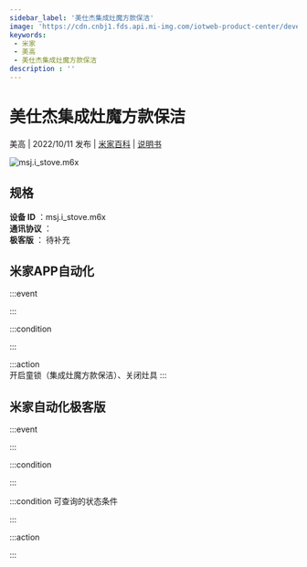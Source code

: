 ```yaml
---
sidebar_label: '美仕杰集成灶魔方款保洁'
image: 'https://cdn.cnbj1.fds.api.mi-img.com/iotweb-product-center/developer_1665562850742GWGNtTU7.png?GalaxyAccessKeyId=AKVGLQWBOVIRQ3XLEW&Expires=9223372036854775807&Signature=Ujm8lIazHpQeyi7AgWMgrbtujp0='
keywords: 
 - 米家
 - 美高
 - 美仕杰集成灶魔方款保洁
description : ''
---
```

# 美仕杰集成灶魔方款保洁

美高 | 2022/10/11 发布 | [米家百科](https://home.mi.com/webapp/content/baike/product/index.html?model=msj.i_stove.m6x) | [说明书](https://home.mi.com/views/introduction.html?model=msj.i_stove.m6x&region=cn)

![msj.i_stove.m6x](https://cdn.cnbj1.fds.api.mi-img.com/iotweb-product-center/developer_1665562850742GWGNtTU7.png?GalaxyAccessKeyId=AKVGLQWBOVIRQ3XLEW&Expires=9223372036854775807&Signature=Ujm8lIazHpQeyi7AgWMgrbtujp0=)

## 规格  
> 
**设备 ID** ：msj.i_stove.m6x  
**通讯协议** ：  
**极客版**  ： 待补充 


## 米家APP自动化  

:::event  

:::

:::condition  

:::

:::action   
开启童锁（集成灶魔方款保洁）、关闭灶具
:::

## 米家自动化极客版  

:::event  

:::

:::condition  

:::

:::condition 可查询的状态条件  

:::

:::action  

:::

        
